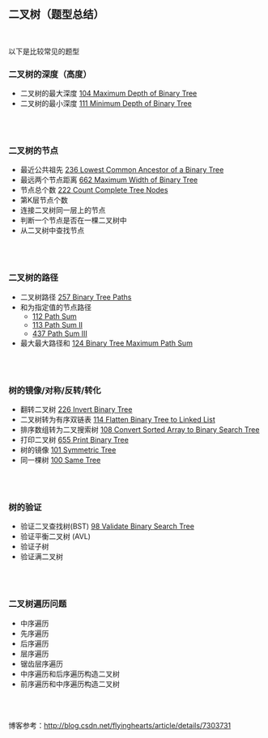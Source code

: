 ## 二叉树（题型总结）
<br>

以下是比较常见的题型

### 二叉树的深度（高度）
- 二叉树的最大深度 [104 Maximum Depth of Binary Tree]()
- 二叉树的最小深度 [111 Minimum Depth of Binary Tree]()
<br>
<br>

### 二叉树的节点
- 最近公共祖先 [236 Lowest Common Ancestor of a Binary Tree]()
- 最远两个节点距离 [662 Maximum Width of Binary Tree]()
- 节点总个数 [222 Count Complete Tree Nodes]()
- 第K层节点个数 []()
- 连接二叉树同一层上的节点 []()
- 判断一个节点是否在一棵二叉树中 []()
- 从二叉树中查找节点 []()
<br>
<br>

### 二叉树的路径
- 二叉树路径 [257 Binary Tree Paths]()
- 和为指定值的节点路径
   - [112 Path Sum]()
   - [113 Path Sum II]()
   - [437 Path Sum III]()
- 最大最大路径和 [124 Binary Tree Maximum Path Sum]()
<br>
<br>

### 树的镜像/对称/反转/转化
- 翻转二叉树 [226 Invert Binary Tree]()
- 二叉树转为有序双链表 [114 Flatten Binary Tree to Linked List]()
- 排序数组转为二叉搜索树 [108 Convert Sorted Array to Binary Search Tree]()
- 打印二叉树 [655 Print Binary Tree]()
- 树的镜像 [101 Symmetric Tree]()
- 同一棵树 [100 Same Tree]()

<br>
<br>

### 树的验证
- 验证二叉查找树(BST) [98 Validate Binary Search Tree]()
- 验证平衡二叉树 (AVL) []()
- 验证子树 []()
- 验证满二叉树 []()
<br>
<br>

### 二叉树遍历问题
- 中序遍历 []()
- 先序遍历 []()
- 后序遍历 []()
- 层序遍历 []()
- 锯齿层序遍历 []()
- 中序遍历和后序遍历构造二叉树 []()
- 前序遍历和中序遍历构造二叉树 []()
<br>
<br>

博客参考：http://blog.csdn.net/flyinghearts/article/details/7303731

